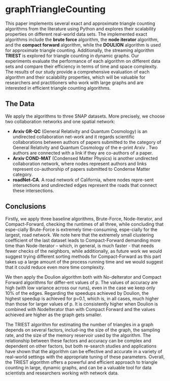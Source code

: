# graphTriangleCounting

This paper implements several exact and approximate triangle counting algorithms from the literature using Python and explores their scalability properties on different real-world data sets. The implemented exact algorithms include the **brute force** algorithm, the **node iterator** algorithm, and the **compact forward** algorithm, while the **DOULION** algorithm is used for approximate triangle counting. Additionally, the streaming algorithm **TRIEST** is explored for triangle counting in dynamic graphs. Our experiments evaluate the performance of each algorithm on different data sets and compare their efficiency in terms of time and space complexity. The results of our study provide a comprehensive evaluation of each algorithm and their scalability properties, which will be valuable for researchers and practitioners who work with large graphs and are interested in efficient triangle counting algorithms.

## The Data

We apply the algorithms to three SNAP datasets. More precisely, we choose two collaboration networks and one spatial network: 
- **Arxiv GR-QC** (General Relativity and Quantum Cosmology) is an undirected collaboration net-work and it regards scientific collaborations between authors of papers submitted to the category of General Relativity and Quantum Cosmology of the e-print Arxiv . Two authors are connected with a link if they are co-authors of a paper.
- **Arxiv COND-MAT** (Condensed Matter Physics) is another undirected collaboration network, where nodes represent authors and links represent co-authorship of papers submitted to Condense Matter category.
- **roadNet-CA**. A road network of California, where nodes repre-sent intersections and undirected edges represent the roads that connect these intersections.

## Conclusions

Firstly, we apply three baseline algorithms, Brute-Force, Node-Iterator, and Compact-Forward, checking the runtimes of all three, while concluding that espe-cially Brute-Force is extremely time-consuming, espe-cially for the largest, road network. We note here that the extremely small clustering coefficient of the last dataset leads to Compact-Forward demanding more time than Node-Iterator – which, in general, is much faster - that needs fewer checks of the neighbors, while additionally, as future work we would suggest trying different sorting methods for Compact-Forward as this part takes up a large amount of the process running time and we would suggest that it could reduce even more time complexity.

We then apply the Doulion algorithm both with No-deIterator and Compact Forward algorithms for differ-ent values of p. The values of accuracy are high (with low variance across our runs), even in the case we keep only 10% of the edges. Regarding the speedups achieved by Doulion, the highest speedup is achieved for p=0.1, which is, in all cases, much higher than those for larger values of p. It is consistently higher when Doulion is combined with NodeIterator than with Compact Forward and the values achieved are higher as the graph gets smaller.

The TRIEST algorithm for estimating the number of triangles in a graph depends on several factors, includ-ing the size of the graph, the sampling rate, and the size of the memory reservoir used by the algorithm. The relationship between these factors and accuracy can be complex and dependent on other factors, but both re-search studies and applications have shown that the algorithm can be effective and accurate in a variety of real-world settings with the appropriate tuning of these parameters. Overall, the TRIEST algorithm offers a powerful and efficient approach to triangle counting in large, dynamic graphs, and can be a valuable tool for data scientists and researchers working with network data.



